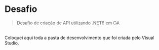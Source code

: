 # Desafio
> Desafio de criação de API utilizando .NET6 em C#.
<br>
Coloquei aqui toda a pasta de desenvolvimento que foi criada pelo Visual Studio.
